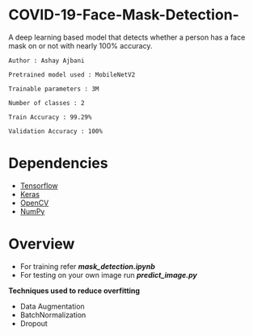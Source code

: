 # COVID-19-Face-Mask-Detection-
A deep learning based model that detects whether a person has a face mask on or not with nearly 100% accuracy.

```
Author : Ashay Ajbani

Pretrained model used : MobileNetV2

Trainable parameters : 3M

Number of classes : 2

Train Accuracy : 99.29%

Validation Accuracy : 100%
```

# Dependencies
<ul>
  <li> <a href="https://www.tensorflow.org/">Tensorflow</a> </li>
  <li> <a href="https://www.keras.io/">Keras</a> </li>
  <li> <a href="https://www.opencv.org/">OpenCV</a> </li>
  <li> <a href="https://www.numpy.org/">NumPy</a> </li>
</ul> 

# Overview
<ul>
  <li>For training refer <i><b>mask_detection.ipynb</b></i></li>
  <li>For testing on your own image run <i><b>predict_image.py</b></i></li>
</ul> 

<b> Techniques used to reduce overfitting </b>
<ul>
  <li> Data Augmentation </li>
  <li> BatchNormalization </li>
  <li> Dropout </li>
</ul> 
